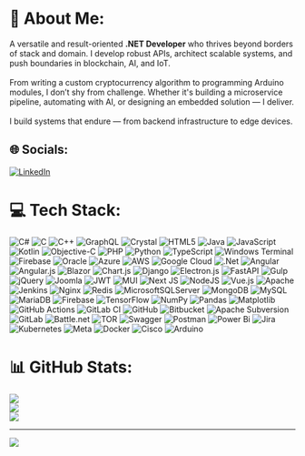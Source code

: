 # 💫 About Me:
A versatile and result-oriented **.NET Developer** who thrives beyond borders of stack and domain. I develop robust APIs, architect scalable systems, and push boundaries in blockchain, AI, and IoT.<br><br>From writing a custom cryptocurrency algorithm to programming Arduino modules, I don’t shy from challenge. Whether it's building a microservice pipeline, automating with AI, or designing an embedded solution — I deliver.<br><br>I build systems that endure — from backend infrastructure to edge devices.  


## 🌐 Socials:
[![LinkedIn](https://img.shields.io/badge/LinkedIn-%230077B5.svg?logo=linkedin&logoColor=white)](https://linkedin.com/in/abdullah-ayoub-a7286b151) 

# 💻 Tech Stack:
![C#](https://img.shields.io/badge/c%23-%23239120.svg?style=plastic&logo=csharp&logoColor=white) ![C](https://img.shields.io/badge/c-%2300599C.svg?style=plastic&logo=c&logoColor=white) ![C++](https://img.shields.io/badge/c++-%2300599C.svg?style=plastic&logo=c%2B%2B&logoColor=white) ![GraphQL](https://img.shields.io/badge/-GraphQL-E10098?style=plastic&logo=graphql&logoColor=white) ![Crystal](https://img.shields.io/badge/crystal-%23000000.svg?style=plastic&logo=crystal&logoColor=white) ![HTML5](https://img.shields.io/badge/html5-%23E34F26.svg?style=plastic&logo=html5&logoColor=white) ![Java](https://img.shields.io/badge/java-%23ED8B00.svg?style=plastic&logo=openjdk&logoColor=white) ![JavaScript](https://img.shields.io/badge/javascript-%23323330.svg?style=plastic&logo=javascript&logoColor=%23F7DF1E) ![Kotlin](https://img.shields.io/badge/kotlin-%237F52FF.svg?style=plastic&logo=kotlin&logoColor=white) ![Objective-C](https://img.shields.io/badge/OBJECTIVE--C-%233A95E3.svg?style=plastic&logo=apple&logoColor=white) ![PHP](https://img.shields.io/badge/php-%23777BB4.svg?style=plastic&logo=php&logoColor=white) ![Python](https://img.shields.io/badge/python-3670A0?style=plastic&logo=python&logoColor=ffdd54) ![TypeScript](https://img.shields.io/badge/typescript-%23007ACC.svg?style=plastic&logo=typescript&logoColor=white) ![Windows Terminal](https://img.shields.io/badge/Windows%20Terminal-%234D4D4D.svg?style=plastic&logo=windows-terminal&logoColor=white) ![Firebase](https://img.shields.io/badge/firebase-%23039BE5.svg?style=plastic&logo=firebase) ![Oracle](https://img.shields.io/badge/Oracle-F80000?style=plastic&logo=oracle&logoColor=white) ![Azure](https://img.shields.io/badge/azure-%230072C6.svg?style=plastic&logo=microsoftazure&logoColor=white) ![AWS](https://img.shields.io/badge/AWS-%23FF9900.svg?style=plastic&logo=amazon-aws&logoColor=white) ![Google Cloud](https://img.shields.io/badge/GoogleCloud-%234285F4.svg?style=plastic&logo=google-cloud&logoColor=white) ![.Net](https://img.shields.io/badge/.NET-5C2D91?style=plastic&logo=.net&logoColor=white) ![Angular](https://img.shields.io/badge/angular-%23DD0031.svg?style=plastic&logo=angular&logoColor=white) ![Angular.js](https://img.shields.io/badge/angular.js-%23E23237.svg?style=plastic&logo=angularjs&logoColor=white) ![Blazor](https://img.shields.io/badge/blazor-%235C2D91.svg?style=plastic&logo=blazor&logoColor=white) ![Chart.js](https://img.shields.io/badge/chart.js-F5788D.svg?style=plastic&logo=chart.js&logoColor=white) ![Django](https://img.shields.io/badge/django-%23092E20.svg?style=plastic&logo=django&logoColor=white) ![Electron.js](https://img.shields.io/badge/Electron-191970?style=plastic&logo=Electron&logoColor=white) ![FastAPI](https://img.shields.io/badge/FastAPI-005571?style=plastic&logo=fastapi) ![Gulp](https://img.shields.io/badge/GULP-%23CF4647.svg?style=plastic&logo=gulp&logoColor=white) ![jQuery](https://img.shields.io/badge/jquery-%230769AD.svg?style=plastic&logo=jquery&logoColor=white) ![Joomla](https://img.shields.io/badge/joomla-%235091CD.svg?style=plastic&logo=joomla&logoColor=white) ![JWT](https://img.shields.io/badge/JWT-black?style=plastic&logo=JSON%20web%20tokens) ![MUI](https://img.shields.io/badge/MUI-%230081CB.svg?style=plastic&logo=mui&logoColor=white) ![Next JS](https://img.shields.io/badge/Next-black?style=plastic&logo=next.js&logoColor=white) ![NodeJS](https://img.shields.io/badge/node.js-6DA55F?style=plastic&logo=node.js&logoColor=white) ![Vue.js](https://img.shields.io/badge/vue.js-%2335495e.svg?style=plastic&logo=vuedotjs&logoColor=%234FC08D) ![Apache](https://img.shields.io/badge/apache-%23D42029.svg?style=plastic&logo=apache&logoColor=white) ![Jenkins](https://img.shields.io/badge/jenkins-%232C5263.svg?style=plastic&logo=jenkins&logoColor=white) ![Nginx](https://img.shields.io/badge/nginx-%23009639.svg?style=plastic&logo=nginx&logoColor=white) ![Redis](https://img.shields.io/badge/redis-%23DD0031.svg?style=plastic&logo=redis&logoColor=white) ![MicrosoftSQLServer](https://img.shields.io/badge/Microsoft%20SQL%20Server-CC2927?style=plastic&logo=microsoft%20sql%20server&logoColor=white) ![MongoDB](https://img.shields.io/badge/MongoDB-%234ea94b.svg?style=plastic&logo=mongodb&logoColor=white) ![MySQL](https://img.shields.io/badge/mysql-4479A1.svg?style=plastic&logo=mysql&logoColor=white) ![MariaDB](https://img.shields.io/badge/MariaDB-003545?style=plastic&logo=mariadb&logoColor=white) ![Firebase](https://img.shields.io/badge/firebase-a08021?style=plastic&logo=firebase&logoColor=ffcd34) ![TensorFlow](https://img.shields.io/badge/TensorFlow-%23FF6F00.svg?style=plastic&logo=TensorFlow&logoColor=white) ![NumPy](https://img.shields.io/badge/numpy-%23013243.svg?style=plastic&logo=numpy&logoColor=white) ![Pandas](https://img.shields.io/badge/pandas-%23150458.svg?style=plastic&logo=pandas&logoColor=white) ![Matplotlib](https://img.shields.io/badge/Matplotlib-%23ffffff.svg?style=plastic&logo=Matplotlib&logoColor=black) ![GitHub Actions](https://img.shields.io/badge/github%20actions-%232671E5.svg?style=plastic&logo=githubactions&logoColor=white) ![GitLab CI](https://img.shields.io/badge/gitlab%20CI-%23181717.svg?style=plastic&logo=gitlab&logoColor=white) ![GitHub](https://img.shields.io/badge/github-%23121011.svg?style=plastic&logo=github&logoColor=white) ![Bitbucket](https://img.shields.io/badge/bitbucket-%230047B3.svg?style=plastic&logo=bitbucket&logoColor=white) ![Apache Subversion](https://img.shields.io/badge/subversion-%23809CC9.svg?style=plastic&logo=subversion&logoColor=white) ![GitLab](https://img.shields.io/badge/gitlab-%23181717.svg?style=plastic&logo=gitlab&logoColor=white) ![Battle.net](https://img.shields.io/badge/battle.net-%2300AEFF.svg?style=plastic&logo=battle.net&logoColor=white) ![TOR](https://img.shields.io/badge/tor-%237E4798.svg?style=plastic&logo=tor-project&logoColor=white) ![Swagger](https://img.shields.io/badge/-Swagger-%23Clojure?style=plastic&logo=swagger&logoColor=white) ![Postman](https://img.shields.io/badge/Postman-FF6C37?style=plastic&logo=postman&logoColor=white) ![Power Bi](https://img.shields.io/badge/power_bi-F2C811?style=plastic&logo=powerbi&logoColor=black) ![Jira](https://img.shields.io/badge/jira-%230A0FFF.svg?style=plastic&logo=jira&logoColor=white) ![Kubernetes](https://img.shields.io/badge/kubernetes-%23326ce5.svg?style=plastic&logo=kubernetes&logoColor=white) ![Meta](https://img.shields.io/badge/Meta-%230467DF.svg?style=plastic&logo=Meta&logoColor=white) ![Docker](https://img.shields.io/badge/docker-%230db7ed.svg?style=plastic&logo=docker&logoColor=white) ![Cisco](https://img.shields.io/badge/cisco-%23049fd9.svg?style=plastic&logo=cisco&logoColor=black) ![Arduino](https://img.shields.io/badge/-Arduino-00979D?style=plastic&logo=Arduino&logoColor=white)
# 📊 GitHub Stats:
![](https://github-readme-stats.vercel.app/api?username=abdullahrao&theme=neon&hide_border=false&include_all_commits=false&count_private=false)<br/>
![](https://nirzak-streak-stats.vercel.app/?user=abdullahrao&theme=neon&hide_border=false)<br/>
![](https://github-readme-stats.vercel.app/api/top-langs/?username=abdullahrao&theme=neon&hide_border=false&include_all_commits=false&count_private=false&layout=compact)

---
[![](https://visitcount.itsvg.in/api?id=abdullahrao&icon=0&color=0)](https://visitcount.itsvg.in)

<!-- Proudly created with GPRM ( https://gprm.itsvg.in ) -->

